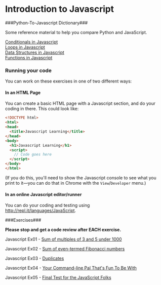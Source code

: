 Introduction to Javascript
==========================

###Python-To-Javascript Dictionary###

Some reference material to help you compare Python and JavaScript.

[Conditionals in Javascript](https://github.com/hackbrightacademy/Javascript1/blob/master/if-else-elif.md)  
[Loops in Javascript](https://github.com/hackbrightacademy/Javascript1/blob/master/loops.md)  
[Data Structures in Javascript](https://github.com/hackbrightacademy/Javascript1/blob/master/structures.md)  
[Functions in Javascript](https://github.com/hackbrightacademy/Javascript1/blob/master/function.md)  

### Running your code

You can work on these exercises in one of two different ways:

#### In an HTML Page

You can create a basic HTML page with a Javascript section, and do your coding in there.
This could look like:

```html
<!DOCTYPE html>
<html>
<head>
  <title>Javascript Learning</title>
</head>
<body>
  <h1>Javascript Learning</h1>
  <script>
    // Code goes here
  </script>
</body>
</html>
```

(If you do this, you'll need to show the Javascript console to see what you print to it—you
can do that in Chrome with the `View`/`Developer` menu.)

#### In an online Javascript editor/runner

You can do your coding and testing using http://repl.it/languages/JavaScript.

###Exercises###

**Please stop and get a code review after EACH exercise.**

Javascript Ex01 - [Sum of multiples of 3 and 5 under 1000](https://github.com/hackbrightacademy/Javascript1/blob/master/ex01.md)

Javascript Ex02 - [Sum of even-termed Fibonacci numbers](https://github.com/hackbrightacademy/Javascript1/blob/master/ex02.md)

Javascript Ex03 - [Duplicates](https://github.com/hackbrightacademy/Javascript1/blob/master/ex03.md)

Javascript Ex04 - [Your Command-line Pal That's Fun To Be With](https://github.com/hackbrightacademy/Javascript1/blob/master/ex04.md)

Javascript Ex05 - [Final Test for the JavaScript Folks](https://github.com/hackbrightacademy/Javascript1/blob/master/ex05.md)


